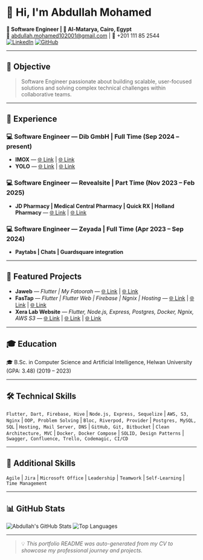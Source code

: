# 👋 Hi, I'm Abdullah Mohamed

**🚀 Software Engineer | 📍 Al-Matarya, Cairo, Egypt**  
📧 [abdullah.mohamed102001@gmail.com](mailto:abdullah.mohamed102001@gmail.com) | 📱 +201 111 85 2544  
[![LinkedIn](https://img.shields.io/badge/LinkedIn-Abdullah%20Mohamed-blue?style=flat&logo=linkedin)](https://linkedin.com/in/abdullah-mohamed-3010) 
[![GitHub](https://img.shields.io/badge/GitHub-Abdullah3010-black?style=flat&logo=github)](https://github.com/Abdullah3010)

---

## 🎯 Objective
> Software Engineer passionate about building scalable, user-focused solutions and solving complex technical challenges within collaborative teams.

---

## 💼 Experience

### 💻 Software Engineer — Dib GmbH | Full Time (Sep 2024 – present)
- **IMOX**  — [🌐 Link](https://play.google.com/store/apps/details?id=com.imox.gmbh) | [🌐 Link](https://apps.apple.com/eg/app/imox/id6450317996)
- **YOLO**  — [🌐 Link](https://play.google.com/store/apps/details?id=com.lila.lila&pli=1) | [🌐 Link](https://apps.apple.com/us/app/yolo-clinic-app/id6443390787)

### 💻 Software Engineer — Revealsite | Part Time (Nov 2023 – Feb 2025)
- **JD Pharmacy | Medical Central Pharmacy | Quick RX | Holland Pharmacy**  — [🌐 Link](https://play.google.com/store/apps/developer?id=Revealsite) | [🌐 Link](https://apps.apple.com/us/developer/revealsite-llc/id1720473895)

### 💻 Software Engineer — Zeyada | Full Time (Apr 2023 – Sep 2024)
- **Paytabs | Chats | Guardsquare integration** 

---

## 📌 Featured Projects
- **Jaweb** — *Flutter | My Fatoorah*  — [🌐 Link](https://play.google.com/store/apps/details?id=com.jawebapp.game&pli=1) | [🌐 Link](https://apps.apple.com/eg/app/jaweb/id6742411453)
- **FasTap** — *Flutter | Flutter Web | Firebase | Ngnix | Hosting*  — [🌐 Link](https://play.google.com/store/apps/details?id=net.fastap.app&hl=en) | [🌐 Link](https://apps.apple.com/be/app/fastap-app/id6503629130) | [🌐 Link](https://fastap.net/share/ohMbNOR3mqYJKKF2Z0DwN6uJmXB3)
- **Xera Lab Website** — *Flutter, Node.js, Express, Postgres, Docker, Ngnix, AWS S3*  — [🌐 Link](https://github.com/Xera-Lab/Xera-back-end) | [🌐 Link](https://github.com/Xera-Lab/xera_lab_customer) | [🌐 Link](https://github.com/Xera-Lab/Xera-Lab-Portal)

---

## 🎓 Education
🎓 B.Sc. in Computer Science and Artificial Intelligence, Helwan University (GPA: 3.48) (2019 – 2023)

---

## 🛠 Technical Skills
`Flutter, Dart, Firebase, Hive` | `Node.js, Express, Sequelize` | `AWS, S3, Nginx` | `OOP, Problem Solving` | `Bloc, Riverpod, Provider` | `Postgres, MySQL, SQL` | `Hosting, Mail Server, DNS` | `GitHub, Git, Bitbucket` | `Clean Architecture, MVC` | `Docker, Docker Compose` | `SOLID, Design Patterns` | `Swagger, Confluence, Trello, Codemagic, CI/CD`

---

## 🤝 Additional Skills
`Agile` | `Jira` | `Microsoft Office` | `Leadership` | `Teamwork` | `Self-Learning` | `Time Management`

---

## 📊 GitHub Stats

![Abdullah's GitHub Stats](https://github-readme-stats.vercel.app/api?username=Abdullah3010&show_icons=true&theme=radical)
![Top Languages](https://github-readme-stats.vercel.app/api/top-langs/?username=Abdullah3010&layout=compact&theme=radical)

---

> 💡 *This portfolio README was auto-generated from my CV to showcase my professional journey and projects.*
